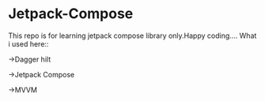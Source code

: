 # Jetpack-Compose
This repo is for learning jetpack compose library only.Happy coding....
What i used here::

->Dagger hilt

->Jetpack Compose

->MVVM 
